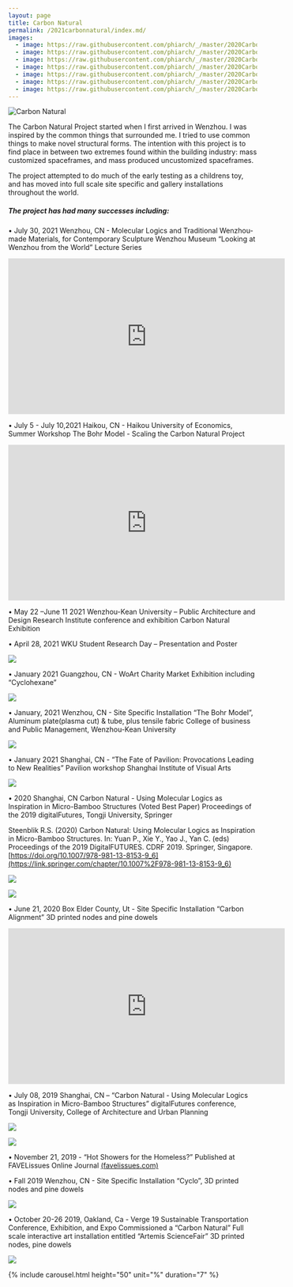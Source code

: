```yaml
---
layout: page
title: Carbon Natural
permalink: /2021carbonnatural/index.md/
images:
  - image: https://raw.githubusercontent.com/phiarch/_/master/2020CarbonNatural/1614918382752.png
  - image: https://raw.githubusercontent.com/phiarch/_/master/2020CarbonNatural/Board03.png
  - image: https://raw.githubusercontent.com/phiarch/_/master/2020CarbonNatural/IMG_20191002_222545.png
  - image: https://raw.githubusercontent.com/phiarch/_/master/2020CarbonNatural/IMG_20191019_135213.jpg
  - image: https://raw.githubusercontent.com/phiarch/_/master/2020CarbonNatural/IMG_20200108_142736.jpg
  - image: https://raw.githubusercontent.com/phiarch/_/master/2020CarbonNatural/IMG_20210118_183212.jpg
  - image: https://raw.githubusercontent.com/phiarch/_/master/2020CarbonNatural/IMG_20210719_150909.jpg
---
```


![Carbon Natural](https://images.weserv.nl/?url=https://github.com/phiarch/_/blob/master/2020CarbonNatural/20210609.jpg?raw=true;h=100;output=jpg;q=15)


The Carbon Natural Project started when I first arrived in Wenzhou. I was inspired by the common things that surrounded me. I tried to use common things to make novel structural forms. The intention with this project is to find place in between two extremes found within the building industry: mass customized spaceframes, and mass produced uncustomized spaceframes.

The project attempted to do much of the early testing as a childrens toy, and has moved into full scale site specific and gallery installations throughout the world.

##### The project has had many successes including:

•	July 30, 2021 Wenzhou, CN - Molecular Logics and Traditional Wenzhou-made Materials, for Contemporary Sculpture Wenzhou Museum “Looking at Wenzhou from the World” Lecture Series

<iframe width="560" height="315" src="https://www.youtube.com/embed/IFQvuysIvCk" title="YouTube video player" frameborder="0" allow="accelerometer; autoplay; clipboard-write; encrypted-media; gyroscope; picture-in-picture" allowfullscreen></iframe><br>

•	July 5 - July 10,2021 Haikou, CN - Haikou University of Economics, Summer Workshop The Bohr Model - Scaling the Carbon Natural Project

<iframe width="560" height="315" src="https://www.youtube.com/embed/D32Uid99Lxw" title="YouTube video player" frameborder="0" allow="accelerometer; autoplay; clipboard-write; encrypted-media; gyroscope; picture-in-picture" allowfullscreen></iframe><br>

•	May 22 –June 11 2021 Wenzhou-Kean University – Public Architecture and Design Research Institute conference and exhibition Carbon Natural Exhibition



•	April 28, 2021 WKU Student Research Day – Presentation and Poster

![](https://images.weserv.nl/?url=https://raw.githubusercontent.com/phiarch/_/master/2020CarbonNatural/mmexport1621870392931.jpg&h=400&output=jpg&q=50)<br>

•	January 2021 Guangzhou, CN - WoArt Charity Market Exhibition including “Cyclohexane”

![](https://images.weserv.nl/?url=https://raw.githubusercontent.com/phiarch/_/master/2020CarbonNatural/20-DESKTOP-2OCMI3Q.jpg&h=400&output=jpg&q=50)<br>

•	January, 2021 Wenzhou, CN - Site Specific Installation “The Bohr Model”, Aluminum plate(plasma cut) & tube, plus tensile fabric College of business and Public Management, Wenzhou-Kean University

![](https://images.weserv.nl/?url=https://github.com/phiarch/_/blob/master/2020CarbonNatural/mmexport1611018927173.jpg?raw=true&h=400&output=jpg&q=50)<br>

•	January 2021 Shanghai, CN - “The Fate of Pavilion: Provocations Leading to New Realities” Pavilion workshop Shanghai Institute of Visual Arts

![](https://images.weserv.nl/?url=https://github.com/phiarch/_/blob/master/2020CarbonNatural/mmexport1609635121343.jpg?raw=true&h=400&output=jpg&q=50)<br>

•	2020 Shanghai, CN Carbon Natural - Using Molecular Logics as Inspiration in Micro-Bamboo Structures (Voted Best Paper) Proceedings of the 2019 digitalFutures, Tongji University, Springer

Steenblik R.S. (2020) Carbon Natural: Using Molecular Logics as Inspiration in Micro-Bamboo Structures. In: Yuan P., Xie Y., Yao J., Yan C. (eds) Proceedings of the 2019 DigitalFUTURES. CDRF 2019. Springer, Singapore. [https://doi.org/10.1007/978-981-13-8153-9_6](https://link.springer.com/chapter/10.1007%2F978-981-13-8153-9_6)<br>

![](https://images.weserv.nl/?url=https://github.com/phiarch/_/blob/master/2020CarbonNatural/mmexport1562658146543-DESKTOP-2OCMI3Q.jpg?raw=true&h=400&output=jpg&q=50)


![](https://images.weserv.nl/?url=https://github.com/phiarch/_/blob/master/2020CarbonNatural/mmexport1562658166959-DESKTOP-2OCMI3Q.jpg?raw=true&h=400&output=jpg&q=50)<br>

•	June 21, 2020 Box Elder County, Ut - Site Specific Installation “Carbon Alignment” 3D printed nodes and pine dowels

<iframe width="560" height="315" src="https://www.youtube.com/embed/X_w0gnlHQeo" title="YouTube video player" frameborder="0" allow="accelerometer; autoplay; clipboard-write; encrypted-media; gyroscope; picture-in-picture" allowfullscreen></iframe><br>

•	July 08, 2019 Shanghai, CN – “Carbon Natural - Using Molecular Logics as Inspiration in Micro-Bamboo Structures” digitalFutures conference, Tongji University, College of Architecture and Urban Planning

![](https://images.weserv.nl/?url=https://github.com/phiarch/_/blob/master/2020CarbonNatural/mmexport1562587052984-DESKTOP-2OCMI3Q.jpg?raw=true&h=400&output=jpg&q=50)


![](https://images.weserv.nl/?url=https://github.com/phiarch/_/blob/master/2020CarbonNatural/mmexport1562478277049.jpg?raw=true&h=400&output=jpg&q=50)<br>

•	November 21, 2019 - “Hot Showers for the Homeless?” Published at FAVELissues Online Journal [(favelissues.com)](https://favelissues.com/2019/11/21/hot-showers-for-the-homeless/)<br>

•	Fall 2019 Wenzhou, CN - Site Specific Installation “Cyclo”, 3D printed nodes and pine dowels

![](https://images.weserv.nl/?url=https://github.com/phiarch/_/blob/master/2020CarbonNatural/mmexport1578478742435_.png?raw=true&h=400&output=jpg&q=50)<br>

•	October 20-26 2019, Oakland, Ca - Verge 19 Sustainable Transportation Conference, Exhibition, and Expo Commissioned a “Carbon Natural” Full scale interactive art installation entitled “Artemis ScienceFair” 3D printed nodes, pine dowels

![](https://images.weserv.nl/?url=https://github.com/phiarch/_/blob/master/2020CarbonNatural/20191020inst16_.JPG?raw=true&h=400&output=jpg&q=50)<br>

{% include carousel.html height="50" unit="%" duration="7" %}
